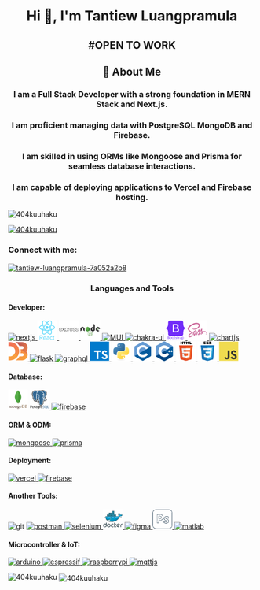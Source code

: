 <h1 align="center">Hi 👋, I'm Tantiew Luangpramula</h1>
<h2 align="center">#OPEN TO WORK</h2>
<h2 align="center">🚀 About Me</h2>
<h3 align="center">
	I am a Full Stack Developer with a strong foundation in MERN Stack and
	Next.js.
</h3>
<h3 align="center">
	I am proficient managing data with PostgreSQL MongoDB and Firebase.
</h3>
<h3 align="center">
	I am skilled in using ORMs like Mongoose and Prisma for seamless database
	interactions.
</h3>
<h3 align="center">
	I am capable of deploying applications to Vercel and Firebase hosting.
</h3>
<p align="left">
	<img
		src="https://komarev.com/ghpvc/?username=404kuuhaku&label=Profile%20views&color=0e75b6&style=flat"
		alt="404kuuhaku"
	/>
</p>

<p align="left">
	<a href="https://github.com/ryo-ma/github-profile-trophy"
		><img
			src="https://github-profile-trophy.vercel.app/?username=404kuuhaku"
			alt="404kuuhaku"
	/></a>
</p>

<h3 align="left">Connect with me:</h3>
<p align="left">
	<a
		href="https://linkedin.com/in/tantiew-luangpramula-7a052a2b8"
		target="blank"
		><img
			align="center"
			src="https://raw.githubusercontent.com/rahuldkjain/github-profile-readme-generator/master/src/images/icons/Social/linked-in-alt.svg"
			alt="tantiew-luangpramula-7a052a2b8"
			height="30"
			width="40"
	/></a>
</p>

<h3 align="center">Languages and Tools</h3>
<h4 align="left">Developer:</h4>
<p align="left">
	<a href="https://nextjs.org/" target="_blank" rel="noreferrer">
		<img
			src="https://cdn.worldvectorlogo.com/logos/nextjs-2.svg"
			alt="nextjs"
			width="40"
			height="40"
		/>
	</a>
	<a href="https://reactjs.org/" target="_blank" rel="noreferrer">
		<img
			src="https://raw.githubusercontent.com/devicons/devicon/master/icons/react/react-original-wordmark.svg"
			alt="react"
			width="40"
			height="40"
		/>
	</a>
	<a href="https://expressjs.com" target="_blank" rel="noreferrer">
		<img
			src="https://raw.githubusercontent.com/devicons/devicon/master/icons/express/express-original-wordmark.svg"
			alt="express"
			width="40"
			height="40"
		/>
	</a>
    <a href="https://nodejs.org" target="_blank" rel="noreferrer">
		<img
			src="https://raw.githubusercontent.com/devicons/devicon/master/icons/nodejs/nodejs-original-wordmark.svg"
			alt="nodejs"
			width="40"
			height="40"
		/>
	</a>
    <a href="https://mui.com/" target="_blank" rel="noreferrer">
		<img
			src="https://avatars.githubusercontent.com/u/33663932"
			alt="MUI"
			width="40"
			height="40"
		/>
	</a>
    <a href="https://v2.chakra-ui.com/" target="_blank" rel="noreferrer">
		<img
			src="https://avatars.githubusercontent.com/u/54212428"
			alt="chakra-ui"
			width="40"
			height="40"
		/>
	</a>
    <a href="https://getbootstrap.com" target="_blank" rel="noreferrer">
		<img
			src="https://raw.githubusercontent.com/devicons/devicon/master/icons/bootstrap/bootstrap-plain-wordmark.svg"
			alt="bootstrap"
			width="40"
			height="40"
		/>
	</a>
	<a href="https://sass-lang.com" target="_blank" rel="noreferrer">
		<img
			src="https://raw.githubusercontent.com/devicons/devicon/master/icons/sass/sass-original.svg"
			alt="sass"
			width="40"
			height="40"
		/>
	</a>
    <a href="https://www.chartjs.org" target="_blank" rel="noreferrer">
		<img
			src="https://www.chartjs.org/media/logo-title.svg"
			alt="chartjs"
			width="40"
			height="40"
		/>
	</a>
	<a href="https://d3js.org/" target="_blank" rel="noreferrer">
		<img
			src="https://raw.githubusercontent.com/devicons/devicon/master/icons/d3js/d3js-original.svg"
			alt="d3js"
			width="40"
			height="40"
		/>
	</a>
    <a href="https://flask.palletsprojects.com/" target="_blank" rel="noreferrer">
		<img
			src="https://www.vectorlogo.zone/logos/pocoo_flask/pocoo_flask-icon.svg"
			alt="flask"
			width="40"
			height="40"
		/>
	</a>
	<a href="https://graphql.org" target="_blank" rel="noreferrer">
		<img
			src="https://www.vectorlogo.zone/logos/graphql/graphql-icon.svg"
			alt="graphql"
			width="40"
			height="40"
		/>
	</a>
	<a href="https://www.typescriptlang.org/" target="_blank" rel="noreferrer">
		<img
			src="https://raw.githubusercontent.com/devicons/devicon/master/icons/typescript/typescript-original.svg"
			alt="typescript"
			width="40"
			height="40"
		/>
	</a>
	<a href="https://www.python.org" target="_blank" rel="noreferrer">
		<img
			src="https://raw.githubusercontent.com/devicons/devicon/master/icons/python/python-original.svg"
			alt="python"
			width="40"
			height="40"
		/>
	</a>
	<a href="https://www.cprogramming.com/" target="_blank" rel="noreferrer">
		<img
			src="https://raw.githubusercontent.com/devicons/devicon/master/icons/c/c-original.svg"
			alt="c"
			width="40"
			height="40"
		/>
	</a>
	<a href="https://www.w3schools.com/cpp/" target="_blank" rel="noreferrer">
		<img
			src="https://raw.githubusercontent.com/devicons/devicon/master/icons/cplusplus/cplusplus-original.svg"
			alt="cplusplus"
			width="40"
			height="40"
		/>
	</a>
	<a href="https://www.w3.org/html/" target="_blank" rel="noreferrer">
		<img
			src="https://raw.githubusercontent.com/devicons/devicon/master/icons/html5/html5-original-wordmark.svg"
			alt="html5"
			width="40"
			height="40"
		/>
	</a>
	<a href="https://www.w3schools.com/css/" target="_blank" rel="noreferrer">
		<img
			src="https://raw.githubusercontent.com/devicons/devicon/master/icons/css3/css3-original-wordmark.svg"
			alt="css3"
			width="40"
			height="40"
		/>
	</a>
	<a
		href="https://developer.mozilla.org/en-US/docs/Web/JavaScript"
		target="_blank"
		rel="noreferrer"
	>
		<img
			src="https://raw.githubusercontent.com/devicons/devicon/master/icons/javascript/javascript-original.svg"
			alt="javascript"
			width="40"
			height="40"
		/>
	</a>
</p>
<h4 align="left">Database:</h4>
<p align="left">
	<a href="https://www.mongodb.com/" target="_blank" rel="noreferrer"></a>
		<img
			src="https://raw.githubusercontent.com/devicons/devicon/master/icons/mongodb/mongodb-original-wordmark.svg"
			alt="mongodb"
			width="40"
			height="40"
		/>
	</a>
    <a href="https://www.postgresql.org" target="_blank" rel="noreferrer">
		<img
			src="https://raw.githubusercontent.com/devicons/devicon/master/icons/postgresql/postgresql-original-wordmark.svg"
			alt="postgresql"
			width="40"
			height="40"
		/>
	</a>
    <a href="https://firebase.google.com/" target="_blank" rel="noreferrer">
		<img
			src="https://www.vectorlogo.zone/logos/firebase/firebase-icon.svg"
			alt="firebase"
			width="40"
			height="40"
		/>
	</a>

</p >
<h4 align="left">ORM & ODM:</h4>
<p align="left">
    <a href="https://mongoosejs.com/" target="_blank" rel="noreferrer">
		<img
			src="https://avatars.githubusercontent.com/u/7552965"
			alt="mongoose"
			width="40"
			height="40"
		/>
	</a>
    <a href="https://www.prisma.io/" target="_blank" rel="noreferrer">
		<img
			src="https://avatars.githubusercontent.com/u/17219288"
			alt="prisma"
			width="40"
			height="40"
		/>
	</a>
</p>
<h4 align="left">Deployment:</h4>
<p align="left">
    <a href="https://vercel.com/" target="_blank" rel="noreferrer">
		<img
			src="https://avatars.githubusercontent.com/u/14985020"
			alt="vercel"
			width="40"
			height="40"
		/>
	</a>
    <a href="https://firebase.google.com/" target="_blank" rel="noreferrer">
		<img
			src="https://www.vectorlogo.zone/logos/firebase/firebase-icon.svg"
			alt="firebase"
			width="40"
			height="40"
		/>
	</a>
</p>
<h4 align="left">Another Tools:</h4>
<p align="left">
	<a href="https://git-scm.com/" target="_blank" rel="noreferrer"></a>
		<img
			src="https://www.vectorlogo.zone/logos/git-scm/git-scm-icon.svg"
			alt="git"
			width="40"
			height="40"
		/>
	</a>
    <a href="https://postman.com" target="_blank" rel="noreferrer">
		<img
			src="https://www.vectorlogo.zone/logos/getpostman/getpostman-icon.svg"
			alt="postman"
			width="40"
			height="40"
		/>
	</a>
    <a href="https://www.selenium.dev" target="_blank" rel="noreferrer">
		<img
			src="https://raw.githubusercontent.com/detain/svg-logos/780f25886640cef088af994181646db2f6b1a3f8/svg/selenium-logo.svg"
			alt="selenium"
			width="40"
			height="40"
		/>
	</a>
    <a href="https://www.docker.com/" target="_blank" rel="noreferrer">
		<img
			src="https://raw.githubusercontent.com/devicons/devicon/master/icons/docker/docker-original-wordmark.svg"
			alt="docker"
			width="40"
			height="40"
		/>
	</a>
	    <a href="https://www.figma.com/" target="_blank" rel="noreferrer">
    	<img
    		src="https://www.vectorlogo.zone/logos/figma/figma-icon.svg"
    		alt="figma"
    		width="40"
    		height="40"
    	/>
    </a>
    <a href="https://www.photoshop.com/en" target="_blank" rel="noreferrer">
    	<img
    		src="https://raw.githubusercontent.com/devicons/devicon/master/icons/photoshop/photoshop-line.svg"
    		alt="photoshop"
    		width="40"
    		height="40"
    	/>
    </a>
    <a href="https://www.mathworks.com/" target="_blank" rel="noreferrer">
    	<img
    		src="https://upload.wikimedia.org/wikipedia/commons/2/21/Matlab_Logo.png"
    		alt="matlab"
    		width="40"
    		height="40"
    	/>
    </a>
</p >
<h4 align="left">Microcontroller & IoT:</h4>
<p align="left">
    <a href="https://www.arduino.cc/" target="_blank" rel="noreferrer">
		<img
			src="https://cdn.worldvectorlogo.com/logos/arduino-1.svg"
			alt="arduino"
			width="40"
			height="40"
		/>
	</a>
    <a href="https://www.espressif.com/en" target="_blank" rel="noreferrer">
		<img
			src="https://avatars.githubusercontent.com/u/9460735"
			alt="espressif"
			width="40"
			height="40"
		/>
	</a>
    <a href="https://www.raspberrypi.com/" target="_blank" rel="noreferrer">
		<img
			src="https://avatars.githubusercontent.com/u/1294177"
			alt="raspberrypi"
			width="40"
			height="40"
		/>
	</a>
    <a href="https://github.com/mqttjs/" target="_blank" rel="noreferrer">
		<img
			src="https://avatars.githubusercontent.com/u/10424911"
			alt="mqttjs"
			width="40"
			height="40"
		/>
	</a>
</p>

<p>
	<img
		align="left"
		src="https://github-readme-stats.vercel.app/api/top-langs?username=404kuuhaku&show_icons=true&locale=en&layout=compact"
		alt="404kuuhaku"
	/>
</p>

<p>
	&nbsp;<img
		align="center"
		src="https://github-readme-stats.vercel.app/api?username=404kuuhaku&show_icons=true&locale=en"
		alt="404kuuhaku"
	/>
</p>
